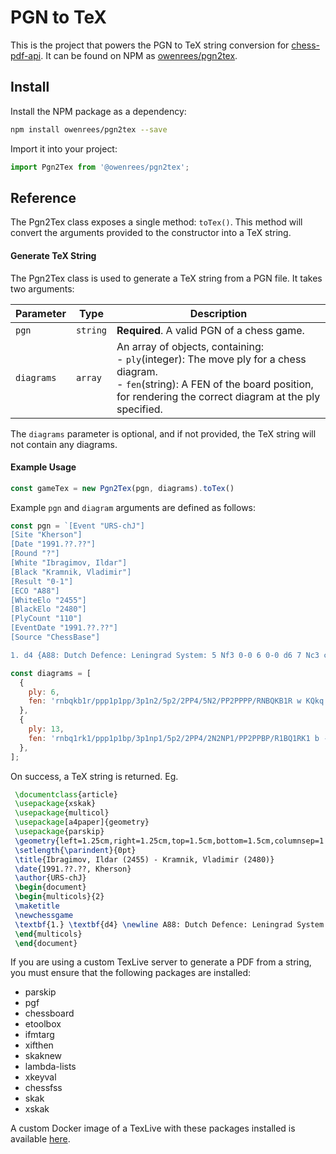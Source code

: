 # PGN to TeX

This is the project that powers the PGN to TeX string conversion for [chess-pdf-api](https://github.com/TheRealOwenRees/chess-pdf-api). It can be found on NPM as [owenrees/pgn2tex](https://www.npmjs.com/package/@owenrees/pgn2tex?activeTab=readme).

## Install
Install the NPM package as a dependency:
```bash
npm install owenrees/pgn2tex --save
```

Import it into your project:
```js
import Pgn2Tex from '@owenrees/pgn2tex';
```

## Reference

The Pgn2Tex class exposes a single method: `toTex()`. This method will convert the arguments provided to the constructor into a TeX string.

#### Generate TeX String

The Pgn2Tex class is used to generate a TeX string from a PGN file. It takes two arguments:

| Parameter  | Type     | Description                                                                                                                                                                                          |
|-----------|-----------|-----------------------------------------------------------------------------------------------------------------------------------------------------------------------------------------------------|
| `pgn`      | `string` | **Required**. A valid PGN of a chess game.                                                                                                                                                           |
| `diagrams` | `array`  | An array of objects, containing:<br/> - `ply`(integer): The move ply for a chess diagram.<br/> - `fen`(string): A FEN of the board position, for rendering the correct diagram at the ply specified. |

The `diagrams` parameter is optional, and if not provided, the TeX string will not contain any diagrams.

#### Example Usage

```javascript
const gameTex = new Pgn2Tex(pgn, diagrams).toTex()
````

Example `pgn` and `diagram` arguments are defined as follows:
```javascript
const pgn = `[Event "URS-chJ"]
[Site "Kherson"]
[Date "1991.??.??"]
[Round "?"]
[White "Ibragimov, Ildar"]
[Black "Kramnik, Vladimir"]
[Result "0-1"]
[ECO "A88"]
[WhiteElo "2455"]
[BlackElo "2480"]
[PlyCount "110"]
[EventDate "1991.??.??"]
[Source "ChessBase"]

1. d4 {A88: Dutch Defence: Leningrad System: 5 Nf3 0-0 6 0-0 d6 7 Nc3 c6} d6 2. c4 f5 3. Nf3 Nf6 4. g3 g6 5. Bg2 Bg7 6. O-O O-O 7. Nc3 Qe8 8. b3 Na6 9. Ba3 c6 10. Qd3 Rb8 11. e4 fxe4 12. Nxe4 Bf5 13. Nxf6+ Bxf6 14. Qd2 Nc7 15. Rae1 Qd7 16. h4 b5 17. Re3 bxc4 18. bxc4 Bh3 19. Rfe1 Bxg2 {last book move} 20. Kxg2 Qf5 21. Re4 Rbe8 22. Rf4 Qc8 23. Qa5 d5 24. cxd5 Nxd5 25. Rfe4 {e7 seems the pivot of the position} Qf5 26. Qd2 ( 26. Qxa7$4 {taking the pawn is naive} Qxf3+ {Annihilates a defender: f3} 27. Kxf3 Bxd4+ 28. Kg4 Bxa7 29. Bxe7 Rxf2$19 ( 29... Rxe7 30. Rxe7 Bxf2 31. a4$19 ) ( 29... Nxe7$6 30. Rxe7 Rxe7 31. Rxe7 Bxf2 32. a4$19 ) ) Bg7 27. Nh2 Rf7 28. Bc5 {The white bishop on an outpost} Qd7 29. a4 Nf6 30. Re5 Nd5 31. R5e4 ( 31. R5e2 Rb8$14 ) Nf6$11 32. Re5 Kh8 ( 32... Nd5 33. R5e2$14 ) 33. Kg1 Nd5 {A valuable piece} 34. R5e2 a6 35. Qd3 Qh3 ( 35... Ra8$14 ) 36. Nf3 ( 36. Qxa6 Ref8 37. Qa5$14 ( 37. Qxc6 Rxf2 38. Rxf2 Qxg3+ 39. Kh1 Rxf2 ( 39... Qxf2$6 40. Rf1 Qa2 41. Rxf8+ Bxf8 42. Kg1$11 ) 40. Qa8+ Bf8 41. Qxf8+ Rxf8 42. Re2 Rf2 43. Rxf2 Qxf2 44. Ng4 Qf1+ 45. Kh2 Nf4 46. Ne3 Qf2+ 47. Kh1 Qxh4+ 48. Kg1 Qg3+ 49. Kf1 Qxe3 50. Bb6 Qe2+ 51. Kg1 Qg2# ) ( 37. Bxe7$4 {White will choke on that pawn} Rxf2 ( 37... Nxe7$6 38. Rd1$19 ) 38. Rxf2 Qxg3+ 39. Kh1 Rxf2 ( 39... Qxf2 40. Re2 Qxd4 41. Bxf8 Qd1+ 42. Kg2 Nf4+ 43. Kf3$11 ) 40. Qc8+ Bf8 41. Bf6+ Nxf6 42. Qxf8+ Ng8 43. Qxf2 Qxf2$19 ) ) Nf4$15 {Do you see the mate threat?} 37. gxf4 Rxf4 {The mate threat is Rg4} 38. Ne5 ( 38. Re4$5 {is worthy of consideration} Qg4+ 39. Kf1 Rxf3 40. Rxg4 Rxd3 41. Re6$15 ) Rg4+$1$17 {keeping the advantage} 39. Nxg4 {Theme: Deflection from d3} Qxd3 40. Re4 Qf3 41. Nh2 Qf5 42. Bxe7 ( 42. Kg2 Rf8 43. f3 Bf6$19 ) Kg8 43. f3 ( 43. R1e3 Qd5$19 ) Qh3$19 44. R1e2 ( 44. Kh1$19 ) Qg3+ 45. Rg2 Bxd4+$1 {a devastating blow} 46. Kh1 ( 46. Rxd4 {A deflection} Qe1+ {Theme: Double Attack} ) Qh3 47. Rgg4 ( 47. a5 Bc3$19 ) c5 48. h5 ( 48. Re1 {does not improve anything} Bf6 49. Rge4 Bxe7 50. Rxe7 Rxe7 51. Rxe7 Qxh4$19 ) Rb8 49. Re1 Be5 50. Rh4 Qf5 51. hxg6 hxg6 52. Re2 ( 52. Bxc5 {doesn't change the outcome of the game} Bg3 53. Rb4 Rc8$19 ( 53... Bxe1$6 {is clearly worse} 54. Rxb8+ Kh7 55. Rb7+ Kh8 56. Rb8+ Kg7 57. Rb7+ Kf6 58. Ng4+ Kg5 59. Be3+ Kh4 60. Kg2 Qc2+ 61. Nf2$15 ) ( 53... Qxc5$6 {is much worse} 54. Rxb8+ Bxb8 55. Re8+ Kf7 56. Rxb8$19 ) ) Rb1+ ( 52... Qb1+$5 {keeps an even firmer grip} 53. Kg2 Rb2 54. Rxb2 Qxb2+ 55. Kg1$19 ) 53. Kg2 Bd4 54. Ng4 ( 54. Rxd4 {no good, but what else?} cxd4 55. Ng4$19 ) Rg1+ 55. Kh2 ( 55. Kh3 {doesn't do any good} Qxf3+ 56. Kh2 Rh1# ) Qf4+ ( 55... Qf4+ 56. Kh3 Qg3# ) 0-1`;

const diagrams = [
  {
    ply: 6,
    fen: 'rnbqkb1r/ppp1p1pp/3p1n2/5p2/2PP4/5N2/PP2PPPP/RNBQKB1R w KQkq - 2 4',
  },
  {
    ply: 13,
    fen: 'rnbq1rk1/ppp1p1bp/3p1np1/5p2/2PP4/2N2NP1/PP2PPBP/R1BQ1RK1 b - - 5 7',
  },
];
```

On success, a TeX string is returned. Eg.
```tex
 \documentclass{article}
 \usepackage{xskak}
 \usepackage{multicol}
 \usepackage[a4paper]{geometry}
 \usepackage{parskip}
 \geometry{left=1.25cm,right=1.25cm,top=1.5cm,bottom=1.5cm,columnsep=1.2cm}
 \setlength{\parindent}{0pt}
 \title{Ibragimov, Ildar (2455) - Kramnik, Vladimir (2480)}
 \date{1991.??.??, Kherson}
 \author{URS-chJ}
 \begin{document}
 \begin{multicols}{2}
 \maketitle
 \newchessgame
 \textbf{1.} \textbf{d4} \newline A88: Dutch Defence: Leningrad System: 5 Nf3 0-0 6 0-0 d6 7 Nc3 c6 \par \textbf{1...}\textbf{d6} \textbf{2.}\textbf{c4} \textbf{f5} \textbf{3.}\textbf{Nf3} \textbf{Nf6} \par\chessboard[setfen=rnbqkb1r/ppp1p1pp/3p1n2/5p2/2PP4/5N2/PP2PPPP/RNBQKB1R w KQkq - 2 4]\par \textbf{4.}\textbf{g3} \textbf{g6} \textbf{5.}\textbf{Bg2} \textbf{Bg7} \textbf{6.}\textbf{O-O} \textbf{O-O} \textbf{7.}\textbf{Nc3} \par\chessboard[setfen=rnbq1rk1/ppp1p1bp/3p1np1/5p2/2PP4/2N2NP1/PP2PPBP/R1BQ1RK1 b - - 5 7]\par \textbf{7...}\textbf{Qe8} \textbf{8.}\textbf{b3} \textbf{Na6} \textbf{9.}\textbf{Ba3} \textbf{c6} \textbf{10.}\textbf{Qd3} \textbf{Rb8} \textbf{11.}\textbf{e4} \textbf{fxe4} \textbf{12.}\textbf{Nxe4} \textbf{Bf5} \textbf{13.}\textbf{Nxf6+} \textbf{Bxf6} \textbf{14.}\textbf{Qd2} \textbf{Nc7} \textbf{15.}\textbf{Rae1} \textbf{Qd7} \textbf{16.}\textbf{h4} \textbf{b5} \textbf{17.}\textbf{Re3} \textbf{bxc4} \textbf{18.}\textbf{bxc4} \textbf{Bh3} \textbf{19.}\textbf{Rfe1} \textbf{Bxg2} \newline last book move \par \textbf{20.}\textbf{Kxg2} \textbf{Qf5} \textbf{21.}\textbf{Re4} \textbf{Rbe8} \textbf{22.}\textbf{Rf4} \textbf{Qc8} \textbf{23.}\textbf{Qa5} \textbf{d5} \textbf{24.}\textbf{cxd5} \textbf{Nxd5} \textbf{25.}\textbf{Rfe4} \newline e7 seems the pivot of the position \par \textbf{25...}\textbf{Qf5} \textbf{26.}\textbf{Qd2} (26.Qxa7 Qxf3+ 27.Kxf3 Bxd4+ 28.Kg4 Bxa7 29.Bxe7 Rxf2 (...Rxe7 30.Rxe7 Bxf2 31.a4) (...Nxe7 30.Rxe7 Rxe7 31.Rxe7 Bxf2 32.a4)) \textbf{26...}\textbf{Bg7} \textbf{27.}\textbf{Nh2} \textbf{Rf7} \textbf{28.}\textbf{Bc5} \newline The white bishop on an outpost \par \textbf{28...}\textbf{Qd7} \textbf{29.}\textbf{a4} \textbf{Nf6} \textbf{30.}\textbf{Re5} \textbf{Nd5} \textbf{31.}\textbf{R5e4} (31.R5e2 Rb8) \textbf{31...}\textbf{Nf6} \textbf{32.}\textbf{Re5} \textbf{Kh8} (...Nd5 33.R5e2) \textbf{33.}\textbf{Kg1} \textbf{Nd5} \newline A valuable piece \par \textbf{34.}\textbf{R5e2} \textbf{a6} \textbf{35.}\textbf{Qd3} \textbf{Qh3} (...Ra8) \textbf{36.}\textbf{Nf3} (36.Qxa6 Ref8 37.Qa5 (37.Qxc6 Rxf2 38.Rxf2 Qxg3+ 39.Kh1 Rxf2 (...Qxf2 40.Rf1 Qa2 41.Rxf8+ Bxf8 42.Kg1)40.Qa8+ Bf8 41.Qxf8+ Rxf8 42.Re2 Rf2 43.Rxf2 Qxf2 44.Ng4 Qf1+ 45.Kh2 Nf4 46.Ne3 Qf2+ 47.Kh1 Qxh4+ 48.Kg1 Qg3+ 49.Kf1 Qxe3 50.Bb6 Qe2+ 51.Kg1 Qg2\#) (37.Bxe7 Rxf2 (...Nxe7 38.Rd1)38.Rxf2 Qxg3+ 39.Kh1 Rxf2 (...Qxf2 40.Re2 Qxd4 41.Bxf8 Qd1+ 42.Kg2 Nf4+ 43.Kf3)40.Qc8+ Bf8 41.Bf6+ Nxf6 42.Qxf8+ Ng8 43.Qxf2 Qxf2)) \textbf{36...}\textbf{Nf4} \newline Do you see the mate threat? \par \textbf{37.}\textbf{gxf4} \textbf{Rxf4} \newline The mate threat is Rg4 \par \textbf{38.}\textbf{Ne5} (38.Re4 Qg4+ 39.Kf1 Rxf3 40.Rxg4 Rxd3 41.Re6) \textbf{38...}\textbf{Rg4+} \newline keeping the advantage \par \textbf{39.}\textbf{Nxg4} \newline Theme: Deflection from d3 \par \textbf{39...}\textbf{Qxd3} \textbf{40.}\textbf{Re4} \textbf{Qf3} \textbf{41.}\textbf{Nh2} \textbf{Qf5} \textbf{42.}\textbf{Bxe7} (42.Kg2 Rf8 43.f3 Bf6) \textbf{42...}\textbf{Kg8} \textbf{43.}\textbf{f3} (43.R1e3 Qd5) \textbf{43...}\textbf{Qh3} \textbf{44.}\textbf{R1e2} (44.Kh1) \textbf{44...}\textbf{Qg3+} \textbf{45.}\textbf{Rg2} \textbf{Bxd4+} \newline a devastating blow \par \textbf{46.}\textbf{Kh1} (46.Rxd4 Qe1+) \textbf{46...}\textbf{Qh3} \textbf{47.}\textbf{Rgg4} (47.a5 Bc3) \textbf{47...}\textbf{c5} \textbf{48.}\textbf{h5} (48.Re1 Bf6 49.Rge4 Bxe7 50.Rxe7 Rxe7 51.Rxe7 Qxh4) \textbf{48...}\textbf{Rb8} \textbf{49.}\textbf{Re1} \textbf{Be5} \textbf{50.}\textbf{Rh4} \textbf{Qf5} \textbf{51.}\textbf{hxg6} \textbf{hxg6} \textbf{52.}\textbf{Re2} (52.Bxc5 Bg3 53.Rb4 Rc8 (...Bxe1 54.Rxb8+ Kh7 55.Rb7+ Kh8 56.Rb8+ Kg7 57.Rb7+ Kf6 58.Ng4+ Kg5 59.Be3+ Kh4 60.Kg2 Qc2+ 61.Nf2) (...Qxc5 54.Rxb8+ Bxb8 55.Re8+ Kf7 56.Rxb8)) \textbf{52...}\textbf{Rb1+} (...Qb1+ 53.Kg2 Rb2 54.Rxb2 Qxb2+ 55.Kg1) \textbf{53.}\textbf{Kg2} \textbf{Bd4} \textbf{54.}\textbf{Ng4} (54.Rxd4 cxd4 55.Ng4) \textbf{54...}\textbf{Rg1+} \textbf{55.}\textbf{Kh2} (55.Kh3 Qxf3+ 56.Kh2 Rh1\#) \textbf{55...}\textbf{Qf4+} (...Qf4+ 56.Kh3 Qg3\#) \textbf{0-1}
 \end{multicols}
 \end{document}
```

If you are using a custom TexLive server to generate a PDF from a string, you must ensure that the following packages are installed:

- parskip 
- pgf 
- chessboard 
- etoolbox 
- ifmtarg 
- xifthen 
- skaknew 
- lambda-lists 
- xkeyval 
- chessfss 
- skak 
- xskak

A custom Docker image of a TexLive with these packages installed is available [here](https://hub.docker.com/repository/docker/owenrees/node-xskak/general).